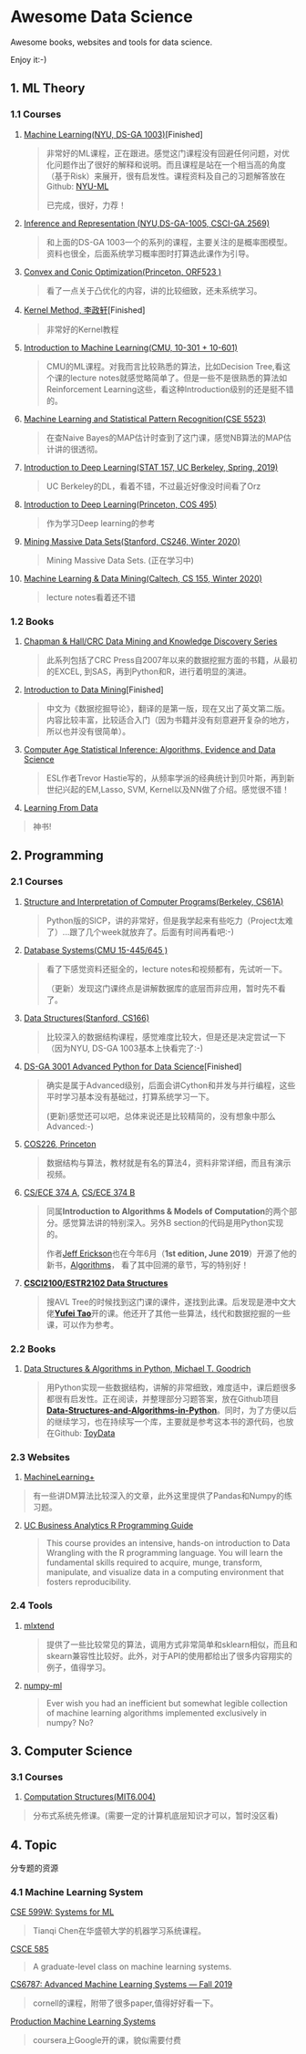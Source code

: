 # Awesome Data Science
Awesome books, websites and tools for data science.

Enjoy it:-)
## 1. ML Theory

### 1.1 Courses

1. [Machine Learning(NYU, DS-GA 1003)](https://davidrosenberg.github.io/ml2019/#home)[Finished]

   >非常好的ML课程，正在跟进。感觉这门课程没有回避任何问题，对优化问题作出了很好的解释和说明。而且课程是站在一个相当高的角度（基于Risk）来展开，很有启发性。课程资料及自己的习题解答放在Github: [NYU-ML](https://github.com/shenxiangzhuang/NYU-ML)
   >
   >已完成，很好，力荐！
   
2. [Inference and Representation (NYU,DS-GA-1005, CSCI-GA.2569)](https://github.com/joanbruna/ir18)

   > 和上面的DS-GA 1003一个的系列的课程，主要关注的是概率图模型。资料也很全，后面系统学习概率图时打算选此课作为引导。

3. [Convex and Conic Optimization(Princeton,  ORF523 )](http://aaa.princeton.edu/orf523)

   >看了一点关于凸优化的内容，讲的比较细致，还未系统学习。

4. [Kernel Method, 李政轩](https://www.youtube.com/watch?v=p4t6O9uRX-U&list=PLt0SBi1p7xrRKE2us8doqryRou6eDYEOy)[Finished]

   > 非常好的Kernel教程

5. [Introduction to Machine Learning(CMU, 10-301 + 10-601)](https://www.cs.cmu.edu/~mgormley/courses/10601-s19/schedule.html)
   
   > CMU的ML课程。对我而言比较熟悉的算法，比如Decision Tree,看这个课的lecture notes就感觉略简单了。但是一些不是很熟悉的算法如Reinforcement Learning这些，看这种Introduction级别的还是挺不错的。
   
6. [Machine Learning and Statistical Pattern Recognition(CSE 5523)](http://aritter.github.io/courses/5523_fall18.html)

   > 在查Naive Bayes的MAP估计时查到了这门课，感觉NB算法的MAP估计讲的很透彻。
   
7. [Introduction to Deep Learning(STAT 157, UC Berkeley, Spring, 2019)](https://courses.d2l.ai/berkeley-stat-157/index.html)

   > UC Berkeley的DL，看着不错，不过最近好像没时间看了Orz
   
8. [Introduction to Deep Learning(Princeton, COS 495)](https://www.cs.princeton.edu/courses/archive/spring16/cos495/)

   > 作为学习Deep learning的参考
   
9. [Mining Massive Data Sets(Stanford, CS246, Winter 2020)](http://web.stanford.edu/class/cs246/)

   > Mining Massive Data Sets. (正在学习中)

10. [Machine Learning & Data Mining(Caltech, CS 155, Winter 2020)](http://www.yisongyue.com/courses/cs155/2020_winter/)
    
    >lecture notes看着还不错

### 1.2 Books

1. [Chapman & Hall/CRC Data Mining and Knowledge Discovery Series](https://www.crcpress.com/Chapman--HallCRC-Data-Mining-and-Knowledge-Discovery-Series/book-series/CHDAMINODIS?page=&order=pubdate&size=48&view=list&status=published,forthcoming)

   > 此系列包括了CRC Press自2007年以来的数据挖掘方面的书籍，从最初的EXCEL, 到SAS，再到Python和R，进行着明显的演进。

2. [Introduction to Data Mining](https://www-users.cs.umn.edu/~kumar001/dmbook/index.php)[Finished]

   > 中文为《数据挖掘导论》，翻译的是第一版，现在又出了英文第二版。内容比较丰富，比较适合入门（因为书籍并没有刻意避开复杂的地方，所以也并没有很简单）。

3. [Computer Age Statistical Inference: Algorithms, Evidence and Data Science](http://web.stanford.edu/~hastie/CASI/index.html)

   > ESL作者Trevor Hastie写的，从频率学派的经典统计到贝叶斯，再到新世纪兴起的EM,Lasso, SVM, Kernel以及NN做了介绍。感觉很不错！

4. [Learning From Data](https://work.caltech.edu/library/index.html)

  > 神书!

  


## 2. Programming

### 2.1 Courses

1. [Structure and Interpretation of Computer Programs(Berkeley, CS61A)](https://cs61a.org/)

   >Python版的SICP，讲的非常好，但是我学起来有些吃力（Project太难了）...跟了几个week就放弃了。后面有时间再看吧:-)
   >

2. [Database Systems(CMU 15-445/645 )](https://15445.courses.cs.cmu.edu/fall2019/)

   >看了下感觉资料还挺全的，lecture notes和视频都有，先试听一下。
   >
   >（更新）发现这门课终点是讲解数据库的底层而非应用，暂时先不看了。
   >
   
3. [Data Structures(Stanford, CS166)](https://web.stanford.edu/class/cs166/)

   > 比较深入的数据结构课程，感觉难度比较大，但是还是决定尝试一下（因为NYU, DS-GA 1003基本上快看完了:-)

4. [DS-GA 3001 Advanced Python for Data Science](https://nyu-cds.github.io/courses/advanced/)[Finished]

   > 确实是属于Advanced级别，后面会讲Cython和并发与并行编程，这些平时学习基本没有基础过，打算系统学习一下。
   >
   > (更新)感觉还可以吧，总体来说还是比较精简的，没有想象中那么Advanced:-)
   
5. [COS226, Princeton](https://www.cs.princeton.edu/courses/archive/fall19/cos226/lectures.php)

   > 数据结构与算法，教材就是有名的算法4，资料非常详细，而且有演示视频。

6. [CS/ECE 374 A](https://courses.engr.illinois.edu/cs374/fa2019/A/index.html), [CS/ECE 374 B](https://courses.engr.illinois.edu/cs374/fa2019/B/lectures/)

   > 同属**Introduction to Algorithms & Models of Computation**的两个部分。感觉算法讲的特别深入。另外B section的代码是用Python实现的。
   >
   > 作者[Jeff Erickson](http://jeffe.cs.illinois.edu)也在今年6月（**1st edition, June 2019**）开源了他的新书，[Algorithms](http://jeffe.cs.illinois.edu/teaching/algorithms/book/Algorithms-JeffE.pdf)， 看了其中回溯的章节，写的特别好！
   
7. [**CSCI2100/ESTR2102 Data Structures**](https://appsrv.cse.cuhk.edu.hk/~taoyf/course/2100/18-fall/)

   > 搜AVL Tree的时候找到这门课的课件，遂找到此课。后发现是港中文大佬[**Yufei Tao**](https://appsrv.cse.cuhk.edu.hk/~taoyf/)开的课。他还开了其他一些算法，线代和数据挖掘的一些课，可以作为参考。

### 2.2 Books

1. [Data Structures & Algorithms in Python, Michael T. Goodrich](http://bcs.wiley.com/he-bcs/Books?action=index&bcsId=8029&itemId=1118290275)

   > 用Python实现一些数据结构，讲解的非常细致，难度适中，课后题很多都很有启发性。正在阅读，并整理部分习题答案，放在Github项目[**Data-Structures-and-Algorithms-in-Python**](https://github.com/shenxiangzhuang/Data-Structures-and-Algorithms-in-Python)。同时，为了方便以后的继续学习，也在持续写一个库，主要就是参考这本书的源代码，也放在Github: [ToyData](https://github.com/shenxiangzhuang/ToyData)

   

### 2.3 Websites

1. [MachineLearning+](https://www.machinelearningplus.com/)
   
> 有一些讲DM算法比较深入的文章，此外这里提供了Pandas和Numpy的练习题。

2. [UC Business Analytics R Programming Guide](http://uc-r.github.io/)

   >This course provides an intensive, hands-on introduction to Data 
   >Wrangling with the R programming language. You will learn the 
   >fundamental skills required to acquire, munge, transform, manipulate, and visualize data in a computing environment that fosters reproducibility.

### 2.4 Tools

1. [mlxtend](http://rasbt.github.io/mlxtend/)

   > 提供了一些比较常见的算法，调用方式非常简单和sklearn相似，而且和skearn兼容性比较好。此外，对于API的使用都给出了很多内容翔实的例子，值得学习。

2. [numpy-ml](https://github.com/ddbourgin/numpy-ml)

   >Ever wish you had an inefficient but somewhat legible collection of machine learning algorithms implemented exclusively in numpy? No?

## 3. Computer Science

### 3.1 Courses

1.  [Computation Structures(MIT6.004)](https://6004.mit.edu/web/fall19FA19/resources/lectures)

> 分布式系统先修课。(需要一定的计算机底层知识才可以，暂时没区看)



## 4. Topic

分专题的资源

### 4.1 Machine Learning System

[CSE 599W: Systems for ML](http://dlsys.cs.washington.edu/)

> Tianqi Chen在华盛顿大学的机器学习系统课程。

[CSCE 585](https://pooyanjamshidi.github.io/mls/lectures/)

> A graduate-level class on machine learning systems.

[CS6787: Advanced Machine Learning Systems — Fall 2019](http://www.cs.cornell.edu/courses/cs6787/2019fa/)

> cornell的课程，附带了很多paper,值得好好看一下。

[Production Machine Learning Systems](https://www.coursera.org/learn/gcp-production-ml-systems#about)

> coursera上Google开的课，貌似需要付费



